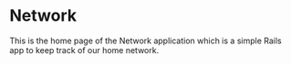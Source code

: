 Network
=======

This is the home page of the Network application which is a simple Rails app to keep track of our home network.